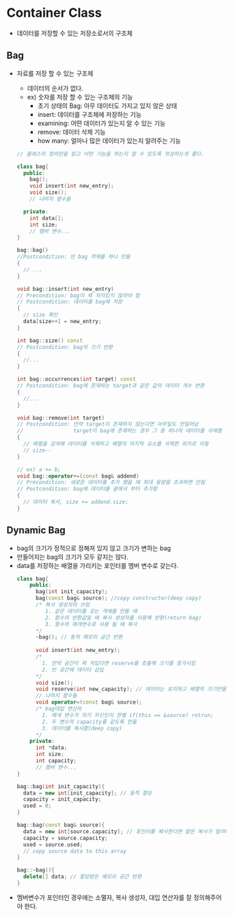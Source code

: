 # Container Class
- 데이터를 저장할 수 있는 저장소로서의 구조체

## Bag
- 자료를 저장 할 수 있는 구조체
  - 데이터의 순서가 없다.
  - ex) 숫자를 저장 할 수 있는 구조체의 기능
    - 초기 상태의 Bag: 아무 데이터도 가지고 있지 않은 상태
    - insert: 데이터를 구조체에 저장하는 기능
    - examining: 어떤 데이터가 있는지 알 수 있는 기능
    - remove: 데이터 삭제 기능
    - how many: 얼마나 많은 데이터가 있는지 알려주는 기능
  
  ```cpp
  // 클래스의 정의만을 읽고 어떤 기능을 하는지 알 수 있도록 작성하는게 좋다.

  class bag{
    public:
      bag();
      void insert(int new_entry);
      void size();
      // 나머지 함수들

    private:
      int data[];
      int size;
      // 멤버 변수...
  }

  bag::bag()
  //Postcondition: 빈 bag 객체를 하나 만듦
  {
    // ...
  }

  void bag::insert(int new_entry)
  // Precondition: bag이 꽉 차지있지 않아야 함
  // Postcondition: 데이터를 bag에 저장
  { 
    // size 확인
    data[size++] = new_entry;
  }

  int bag::size() const
  // Postcondition: bag의 크기 반환
  {
    //... 
  }

  int bag::occurrences(int target) const
  // Postcondition: bag에 존재하는 target과 같은 값의 데이터 개수 반환   
  {
    //... 
  }

  void bag::remove(int target)
  // Postcondition: 만약 target이 존재하지 않는다면 아무일도 안일어남
  //                target이 bag에 존재하는 경우 그 중 하나의 데이터를 삭제함
  {
    // 배열을 검색해 데이터를 삭제하고 배열의 마지막 요소를 삭제한 위치로 이동
    // size--
  }

  // ex) a += b;
  void bag::operator+=(const bag& addend)
  // Precondition: 새로운 데이터를 추가 했을 때 최대 용량을 초과하면 안됨
  // Postcondition: bag에 데이터를 끝에서 부터 추가함
  {
    // 데이터 복사, size += addend.size;
  }
  ```

## Dynamic Bag
- bag의 크기가 정적으로 정해져 있지 않고 크기가 변하는 bag
- 만들어지는 bag의 크기가 모두 같지는 않다.
- data를 저장하는 배열을 가리키는 포인터를 멤버 변수로 갖는다.
  ```cpp
  class bag{
      public:
        bag(int init_capacity);
        bag(const bag& source); //copy constructor(deep copy)
        /* 복사 생성자의 쓰임
           1. 같은 데이터를 갖는 객체를 만들 때
           2. 함수의 반환값일 때 복사 생성자를 이용해 반환(return bag)
           3. 함수의 매개변수로 사용 될 때 복사
        */
        ~bag(); // 동적 메모리 공간 반환
        
        void insert(int new_entry);
        /*
          1. 만약 공간이 꽉 차있다면 reserve를 호출해 크기를 증가시킴
          2. 빈 공간에 데이터 삽입
        */
        void size();
        void reserve(int new_capacity); // 데이터는 유지하고 배열의 크기만을 증가시킴
        // 나머지 함수들
        void operator=(const bag& source);
        /* bag대입 연산자
          1. 매개 변수가 자기 자신인지 판별 if(this == &source) retrun;
          2. 두 변수의 capacity를 같도록 만듦
          3. 데이터를 복사함(deep copy)
        */
      private:
        int *data;
        int size;
        int capacity;
        // 멤버 변수...
  }

  bag::bag(int init_capacity){
    data = new int[init_capacity]; // 동적 할당
    capacity = init_capacity;
    used = 0;
  }
  
  bag::bag(const bag& source){
    data = new int[source.capacity]; // 포인터를 복사한다면 얕은 복사가 일어나 data sharing 문제가 발생 할 수 있다.
    capacity = source.capacity;
    used = source.used;
    // copy source data to this array
  }
  
  bag::~bag(){
    delete[] data; // 할당받은 메모리 공간 반환
  }
  ```
- 멤버변수가 포인터인 경우에는 소멸자, 복사 생성자, 대입 연산자를 잘 정의해주어야 한다.